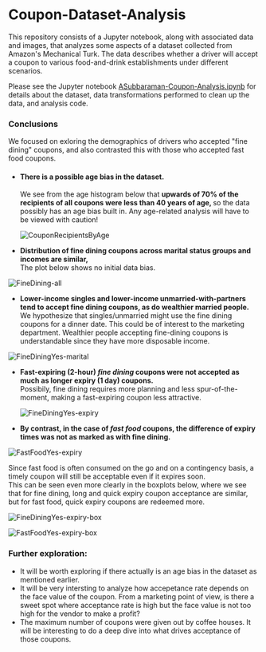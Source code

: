 # Coupon-Dataset-Analysis
This repository consists of a Jupyter notebook, along with associated data and images, that analyzes some aspects of a dataset collected 
from Amazon's Mechanical Turk. The data describes whether a driver will accept a coupon to various food-and-drink establishments under 
different scenarios.

Please see the Jupyter notebook [ASubbaraman-Coupon-Analysis.ipynb](https://github.com/Vamana/Coupon-Dataset-Analysis/blob/main/ASubbaraman-Coupon-Analysis.ipynb) for details about the dataset, data transformations performed to clean up the data, and analysis code. 

### Conclusions
We focused on exloring the demographics of drivers who accepted "fine dining" coupons, and also contrasted this with those who accepted fast food coupons. <br/>
- #### <b>There is a possible age bias in the dataset.</b> <br/>
  We see from the age histogram below that <b>upwards of 70% of the recipients of all coupons were less than 40 years of age, </b> so the data possibly has an age bias built in.  Any age-related analysis will have to be viewed with caution!
  
  ![CouponRecipientsByAge](https://github.com/Vamana/Coupon-Dataset-Analysis/assets/7783577/bb6b7b00-f56c-41aa-80dc-89bf27aa5832)

- <b>Distribution of fine dining coupons across marital status groups and incomes are similar,</b> <br/>
The plot below shows no initial data bias.

![FineDining-all](https://github.com/Vamana/Coupon-Dataset-Analysis/assets/7783577/08b8516f-708e-4dfe-992f-12d2cfaaa2cf)

- <b>Lower-income singles and lower-income unmarried-with-partners tend to accept fine dining coupons, as do wealthier married people.</b> <br/>
We hypothesize that singles/unmarried might use the fine dining coupons for a dinner date. This could be of interest to the marketing department. Wealthier people accepting fine-dining coupons is understandable since they have more disposable income.

![FineDiningYes-marital](https://github.com/Vamana/Coupon-Dataset-Analysis/assets/7783577/227f8e9b-32aa-4e73-8d84-d1db65dc0bef)

- <b>Fast-expiring (2-hour) _fine dining_ coupons were not accepted as much as longer expiry (1 day) coupons.</b> <br/>
  Possibily, fine dining requires more planning and less spur-of-the-moment, making a fast-expiring coupon less attractive.

  ![FineDiningYes-expiry](https://github.com/Vamana/Coupon-Dataset-Analysis/assets/7783577/747a4dfd-5e6b-461a-a054-568cf0bb0c35)

- <b>By contrast, in the case of _fast food_ coupons, the difference of expiry times was not as marked as with fine dining.</b> <br/>
  
![FastFoodYes-expiry](https://github.com/Vamana/Coupon-Dataset-Analysis/assets/7783577/b5de5e65-8e85-4387-8ebf-9543a1130fde)

Since fast food is often consumed on the go and on a contingency basis, a timely coupon will still be acceptable even if it expires soon. </br>
This can be seen even more clearly in the boxplots below, where we see that for fine dining, long and quick expiry coupon acceptance are similar, but for fast food, quick expiry coupons are redeemed more.


![FineDiningYes-expiry-box](https://github.com/Vamana/Coupon-Dataset-Analysis/assets/7783577/dfd3d2b5-db0f-4019-9501-550d33bd57d9)


![FastFoodYes-expiry-box](https://github.com/Vamana/Coupon-Dataset-Analysis/assets/7783577/e0fd9e2d-8590-4d97-8421-e9b47e136444)

### Further exploration:
- It will be worth exploring if there actually is an age bias in the dataset as mentioned earlier.
- It will be very intersting to analyze how accepetance rate depends on the face value of the coupon. From a marketing point of view, is there a sweet spot where acceptance rate is high but the face value is not too high for the vendor to make a profit?
- The maximum number of coupons were given out by coffee houses. It will be interesting to do a deep dive into what drives acceptance of those coupons.

